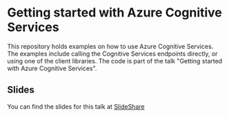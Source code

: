 # Getting started with Azure Cognitive Services  
This repository holds examples on how to use Azure Cognitive Services. The examples include calling the Cognitive Services endpoints directly, or using one of the client libraries. 
The code is part of the talk "Getting started with Azure Cognitive Services".

## Slides  
You can find the slides for this talk at [SlideShare](https://www.slideshare.net/rickvdbosch/getting-started-with-azure-cognitive-services)
